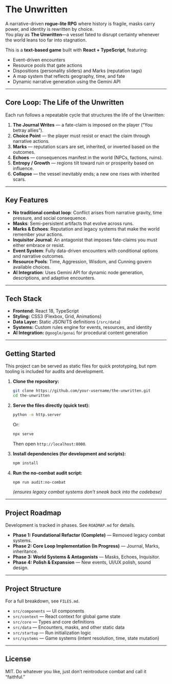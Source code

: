 # The Unwritten

A narrative-driven **rogue-lite RPG** where history is fragile, masks carry power, and identity is rewritten by choice.  
You play as **The Unwritten**—a vessel fated to disrupt certainty whenever the world leans too far into stagnation.

This is a **text-based game** built with **React + TypeScript**, featuring:
- Event-driven encounters
- Resource pools that gate actions
- Dispositions (personality sliders) and Marks (reputation tags)
- A map system that reflects geography, time, and fate
- Dynamic narrative generation using the Gemini API

---

## Core Loop: The Life of the Unwritten

Each run follows a repeatable cycle that structures the life of the Unwritten:

1. **The Journal Writes** — a fate-claim is imposed on the player (“You betray allies”).  
2. **Choice Point** — the player must resist or enact the claim through narrative actions.  
3. **Marks** — reputation scars are set, inherited, or inverted based on the outcomes.  
4. **Echoes** — consequences manifest in the world (NPCs, factions, ruins).  
5. **Entropy / Growth** — regions tilt toward ruin or prosperity based on influence.  
6. **Collapse** — the vessel inevitably ends; a new one rises with inherited scars.  

---

## Key Features

- **No traditional combat loop**: Conflict arises from narrative gravity, time pressure, and social consequence.  
- **Masks**: Semi-persistent artifacts that evolve across runs.  
- **Marks & Echoes**: Reputation and legacy systems that make the world remember your actions.  
- **Inquisitor Journal**: An antagonist that imposes fate-claims you must either embrace or resist.  
- **Event System**: Fully data-driven encounters with conditional options and narrative outcomes.  
- **Resource Pools**: Time, Aggression, Wisdom, and Cunning govern available choices.  
- **AI Integration**: Uses Gemini API for dynamic node generation, descriptions, and adaptive encounters.  

---

## Tech Stack

- **Frontend:** React 18, TypeScript  
- **Styling:** CSS3 (Flexbox, Grid, Animations)  
- **Data Layer:** Static JSON/TS definitions (`/src/data`)  
- **Systems:** Custom rules engine for events, resources, and identity  
- **AI Integration:** `@google/genai` for procedural content generation  

---

## Getting Started

This project can be served as static files for quick prototyping, but npm tooling is included for audits and development.

1. **Clone the repository:**
   ```sh
   git clone https://github.com/your-username/the-unwritten.git
   cd the-unwritten
   ```

2. **Serve the files directly (quick test):**

   ```sh
   python -m http.server
   ```

   Or:

   ```sh
   npx serve
   ```

   Then open `http://localhost:8000`.

3. **Install dependencies (for development and scripts):**

   ```sh
   npm install
   ```

4. **Run the no-combat audit script:**

   ```sh
   npm run audit:no-combat
   ```

   *(ensures legacy combat systems don’t sneak back into the codebase)*

---

## Project Roadmap

Development is tracked in phases. See `ROADMAP.md` for details.

* **Phase 1: Foundational Refactor (Complete)** — Removed legacy combat systems.
* **Phase 2: Core Loop Implementation (In Progress)** — Journal, Marks, inheritance.
* **Phase 3: World Systems & Antagonists** — Masks, Echoes, Inquisitor.
* **Phase 4: Polish & Expansion** — New events, UI/UX polish, sound design.

---

## Project Structure

For a full breakdown, see `FILES.md`.

* `src/components` — UI components
* `src/context` — React context for global game state
* `src/core` — Types and core definitions
* `src/data` — Encounters, masks, and other static data
* `src/startup` — Run initialization logic
* `src/systems` — Game systems (intent resolution, time, state mutation)

---

## License

MIT. Do whatever you like, just don’t reintroduce combat and call it “faithful.”
